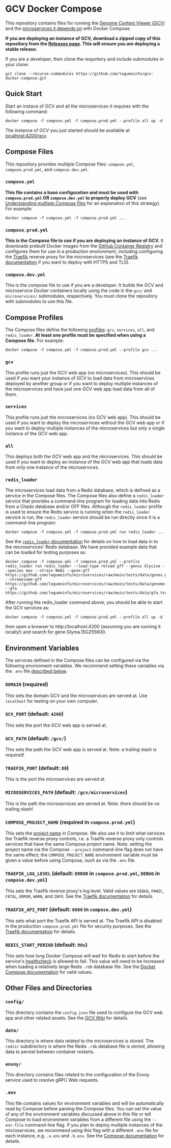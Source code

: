 # GCV Docker Compose

This repository contains files for running the [Genome Context Viewer (GCV)](https://github.com/legumeinfo/gcv) and the [microservices it depends on](https://github.com/legumeinfo/microservices) with Docker Compose.

**If you are deploying an instance of GCV, download a zipped copy of this repository from the [Releases page](https://github.com/legumeinfo/gcv-docker-compose/releases).
This will ensure you are deploying a stable release.**

If you are a developer, then clone the respoitory and include submodules in your clone:
```console
git clone --recurse-submodules https://github.com/legumeinfo/gcv-docker-compose.git
```

## Quick Start

Start an instace of GCV and all the microservices it requires with the following command:
```console
docker compose -f compose.yml -f compose.prod.yml --profile all up -d
```
The instance of GCV you just started should be available at [localhost:4200/gcv](http://localhost:4200/gcv).

## Compose Files

This repository provides multiple Compose files: `compose.yml`, `compose.prod.yml`, and `compose.dev.yml`.

### `compose.yml`
**This file contains a base configuration and must be used with `compose.prod.yml` OR `compose.dev.yml` to properly deploy GCV** (see [Understanding multiple Compose files](https://docs.docker.com/compose/extends/#multiple-compose-files) for an explanation of this strategy).
For example:
```console
docker compose -f compose.yml -f compose.prod.yml ...
```

### `compose.prod.yml`
**This is the Compose file to use if you are deploying an instance of GCV.**
It downloads prebuilt Docker images from the [GitHub Container Registry](https://github.com/orgs/legumeinfo/packages) and configures them for use in a production environment, including configuring the [Traefik](https://doc.traefik.io/traefik/) reverse proxy for the microservices (see the [Traefik documentation](https://doc.traefik.io/traefik/https/overview/) if you want to deploy with HTTPS and TLS).

### `compose.dev.yml`
This is the compose file to use if you are a developer.
It builds the GCV and microservice Docker containers locally using the code in the `gcv/` and `microservices/` submodules, respectively.
You must clone the repository with submodules to use this file.


## Compose Profiles

The Compose files define the following [profiles](https://docs.docker.com/compose/profiles/): `gcv`, `services`, `all`, and `redis_loader`.
**At least one profile must be specified when using a Compose file.** For example:
```console
docker compose -f compose.yml -f compose.prod.yml --profile gcv ...
```

### `gcv`
This profile runs just the GCV web app (no microservices).
This should be used if you want your instance of GCV to load data from microservices deployed by another group or if you want to deploy multiple instances of the microservices and have just one GCV web app load data from all of them.

### `services`
This profile runs just the microservices (no GCV web app).
This should be used if you want to deploy the microservices without the GCV web app or if you want to deploy multiple instances of the microservices but only a single instance of the GCV web app.

### `all`
This deploys both the GCV web app and the microservices.
This should be used if you want to deploy an instance of the GCV web app that loads data from only one instance of the microservices.

### `redis_loader`
The microservices load data from a Redis database, which is defined as a service in the Compose files.
The Compose files also define a `redis_loader` service that provides a command-line program for loading data into Redis from a Chado database and/or GFF files.
Although the `redis_loader` profile is used to ensure the Redis service is running when the `redis_loader` service is run, the `redis_loader` service should be run directly since it is a command-line program:
```console
docker compose -f compose.yml -f compose.prod.yml run redis_loader ...
```
See the [`redis_loader` documentation](https://github.com/legumeinfo/microservices/tree/main/redis_loader) for details on how to load data in to the microservices' Redis database. We have provided example data that can be loaded for testing purposes as:
```
docker compose -f compose.yml -f compose.prod.yml --profile redis_loader run redis_loader --load-type reload gff --genus Glycine --species max --strain Wm82 --gene-gff https://github.com/legumeinfo/microservices/raw/main/tests/data/genes.gff3.gz  --chromosome-gff https://github.com/legumeinfo/microservices/raw/main/tests/data/genome.gff3.gz --gfa https://github.com/legumeinfo/microservices/raw/main/tests/data/gfa.tsv.gz
```
After running the redis_loader command above, you should be able to start the GCV services as:
```
docker compose -f compose.yml -f compose.prod.yml --profile all up -d
```
then open a browser to http://localhost:4200 (assuming you are running it locally!) and search for gene Glyma.15G255600.

## Environment Variables
The services defined in the Compose files can be configured via the following environment variables.
We recommend setting these variables via the `.env` file [described below](#env).

### `DOMAIN` (required)
This sets the domain GCV and the microservices are served at.
Use `localhost` for testing on your own computer.

### `GCV_PORT` (default: `4200`)
This sets the port the GCV web app is served at.

### `GCV_PATH` (default: `/gcv/`)
This sets the path the GCV web app is served at. Note: a trailing slash is required!

### `TRAEFIK_PORT` (default: `80`)
This is the port the microservices are served at.

### `MICROSERVICES_PATH` (default: `/gcv/microservices`)
This is the path the microservices are served at. Note: there should be no trailing slash!

### `COMPOSE_PROJECT_NAME` (required in `compose.prod.yml`)
This sets the [project name](https://docs.docker.com/compose/#multiple-isolated-environments-on-a-single-host) in Compose.
We also use it to limit what services the Traefik reverse proxy controls, i.e. a Traefik reverse proxy only controls services that have the same Compose project name.
Note: setting the project name via the Compose `--project` command-line flag does not have the same effect; the `COMPOSE_PROJECT_NAME` environment variable must be given a value before using Compose, such as via the `.env` file.

### `TRAEFIK_LOG_LEVEL` (default: `ERROR` in `compose.prod.yml`, `DEBUG` in `compose.dev.yml`)
This sets the Traefik reverse proxy's log level.
Valid values are `DEBUG`, `PANIC`, `FATAL`, `ERROR`, `WARN`, and `INFO`.
See the [Traefik documentation](https://doc.traefik.io/traefik/observability/logs/#level) for details.

### `TRAEFIK_API_PORT` (default: `8080` in `compose.dev.yml`)
This sets what port the Traefik API is served at.
The Traefik API is disabled in the production `compose.prod.yml` file for security purposes.
See the [Traefik documentation](https://doc.traefik.io/traefik/operations/api/) for details.

### `REDIS_START_PERIOD` (default: `90s`)
This sets how long Docker Compose will wait for Redis to start before the service's [healthcheck](https://docs.docker.com/compose/compose-file/#healthcheck) is allowed to fail.
This value will need to be increased when loading a relatively large Redis `.rdb` database file.
See the [Docker Compose documentation](https://docs.docker.com/compose/compose-file/#specifying-durations) for valid values.


## Other Files and Directories

### `config/`
This directory contains the `config.json` file used to configure the GCV web app and other related assets. See the [GCV Wiki](https://github.com/legumeinfo/gcv/wiki/Client-Configuration) for details.

### `data/`
This directory is where data related to the microservices is stored. The `redis/` subdirectory is where the Redis `.rdb` database file is stored, allowing data to persist between container restarts.

### `envoy/`
This directory contains files related to the configuration of the Envoy service used to resolve gRPC Web requests.

### `.env`
This file contains values for environment variables and will be automatically read by Compose before parsing the Compose files.
You can set the value of any of the environment variables discussed above in this file or tell Compose to load environment variables from a different file using the `--env-file` command-line flag.
If you plan to deploy multiple instances of the microservices, we recommend using this flag with a different `.env` file for each instance, e.g. `.a.env` and `.b.env`. See the [Compose documentation](https://docs.docker.com/compose/env-file/) for details.
